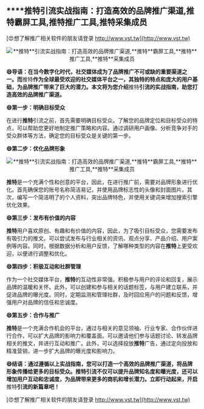 ## ****推特**引流实战指南：打造高效的品牌推广渠道,**推特**霸屏工具,**推特**推广工具,**推特**采集成员**

[😍想了解推广相关软件的朋友请登录 http://www.vst.tw](http://www.vst.tw)

 <center><img src="https://vst.tw/MP4/tuiguang/png/6.png" alt="**推特**引流实战指南：打造高效的品牌推广渠道,**推特**霸屏工具,**推特**推广工具,**推特**采集成员"></center>

**😄导语：在当今数字化时代，社交媒体成为了品牌推广不可或缺的重要渠道之一。而**推特**作为全球最受欢迎的社交媒体平台之一，其独特的特点和庞大的用户基础，为品牌推广带来了巨大的潜力。本文将为您介绍**推特**引流的实战指南，助您打造高效的品牌推广渠道。**

**😄第一步：明确目标受众**

在进行**推特**引流之前，首先需要明确目标受众。了解您的品牌定位和目标受众的特点，可以帮助您更好地制定推广策略和内容。通过调研用户画像、分析竞争对手的受众群体等方法，确定您的目标受众是关键的第一步。

**😄第二步：优化品牌形象**

 <center><img src="https://vst.tw/MP4/tuiguang/png/4.png" alt="**推特**引流实战指南：打造高效的品牌推广渠道,**推特**霸屏工具,**推特**推广工具,**推特**采集成员"></center>

**推特**是一个充满个性和创意的平台，因此，在进行推广前，需要对品牌形象进行优化。首先确保您的账号名称简洁易记，并使用品牌标志性的头像和封面图片。其次，编写一个简洁明了的个人资料，突出品牌特色，并使用关键词来增加搜索引擎优化效果。

**😄第三步：发布有价值的内容**

**推特**用户喜欢原创、有趣和有价值的内容，因此，为了吸引目标受众，您需要发布有吸引力的推文。可以尝试发布与行业相关的资讯、观点分享、产品介绍、用户案例等内容。同时，根据数据分析和用户反馈，了解哪种类型的内容在**推特**上更受欢迎，以便进行调整和优化。

**😄第四步：积极互动和社群管理**

作为一个社交媒体平台，**推特**的互动性非常强。积极参与用户的评论和回复，展示品牌的温暖和关怀。此外，可以创建和参与相关的话题标签，与用户建立联系，并促进品牌的曝光度。同时，定期监测和管理社群，及时回应用户的问题和反馈，增强用户对品牌的信任和忠诚度。

**😄第五步：合作与推广**

**推特**是一个充满合作机会的平台，通过与相关的意见领袖、行业专家、合作伙伴进行合作，可以扩大品牌的影响力和覆盖面。可以邀请他们参与话题讨论、转发品牌相关的推文，并进行互动和推广。此外，可以选择投放**推特**广告，通过定向投放和精准营销，进一步扩大品牌的曝光度和影响力。

**😄结语：通过遵循以上实战指南，您可以打造一个高效的品牌推广渠道，将品牌形象传播给更多的目标受众。**推特**引流不仅可以提升品牌知名度和曝光度，还可以增加用户互动和忠诚度，为品牌带来更多的商机和增长潜力。立即行动起来，开启**推特**引流的新篇章吧！**

[😍想了解推广相关软件的朋友请登录 http://www.vst.tw](http://www.vst.tw)



